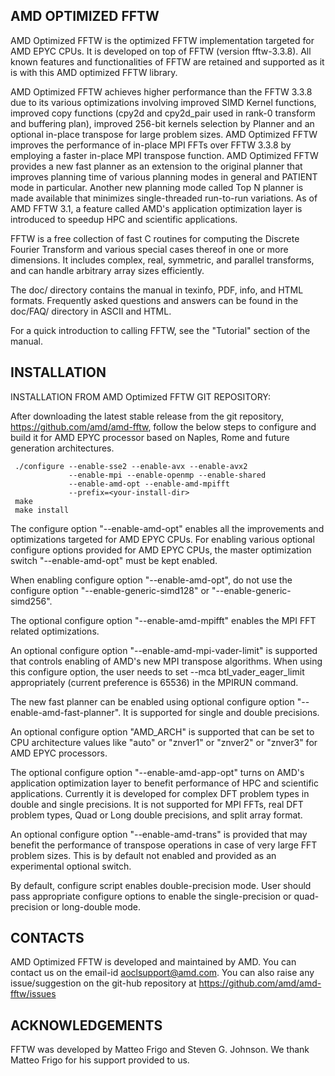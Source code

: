AMD OPTIMIZED FFTW
------------------

AMD Optimized FFTW is the optimized FFTW implementation targeted for 
AMD EPYC CPUs. It is developed on top of FFTW (version fftw-3.3.8).
All known features and functionalities of FFTW are retained and supported
as it is with this AMD optimized FFTW library.

AMD Optimized FFTW achieves higher performance than the FFTW 3.3.8 due to its
various optimizations involving improved SIMD Kernel functions, improved copy
functions (cpy2d and cpy2d_pair used in rank-0 transform and buffering plan),
improved 256-bit kernels selection by Planner and an optional in-place 
transpose for large problem sizes. AMD Optimized FFTW improves the performance
of in-place MPI FFTs over FFTW 3.3.8 by employing a faster in-place MPI
transpose function. AMD Optimized FFTW provides a new fast planner as an
extension to the original planner that improves planning time of various
planning modes in general and PATIENT mode in particular. Another new planning
mode called Top N planner is made available that minimizes single-threaded
run-to-run variations. As of AMD FFTW 3.1, a feature called AMD's application
optimization layer is introduced to speedup HPC and scientific applications.

FFTW is a free collection of fast C routines for computing the
Discrete Fourier Transform and various special cases thereof in one or more
dimensions. It includes complex, real, symmetric, and parallel transforms, 
and can handle arbitrary array sizes efficiently.

The doc/ directory contains the manual in texinfo, PDF, info, and HTML
formats.  Frequently asked questions and answers can be found in the
doc/FAQ/ directory in ASCII and HTML.

For a quick introduction to calling FFTW, see the "Tutorial" section
of the manual.

INSTALLATION
------------

INSTALLATION FROM AMD Optimized FFTW GIT REPOSITORY:

After downloading the latest stable release from the git repository,
https://github.com/amd/amd-fftw, follow the below steps to configure and
build it for AMD EPYC processor based on Naples, Rome and future 
generation architectures.

     ./configure --enable-sse2 --enable-avx --enable-avx2 
                 --enable-mpi --enable-openmp --enable-shared 
                 --enable-amd-opt --enable-amd-mpifft 
                 --prefix=<your-install-dir>
     make
     make install

The configure option "--enable-amd-opt" enables all the improvements and 
optimizations targeted for AMD EPYC CPUs. For enabling various optional
configure options provided for AMD EPYC CPUs, the master optimization switch
"--enable-amd-opt" must be kept enabled.

When enabling configure option "--enable-amd-opt", do not use the 
configure option "--enable-generic-simd128" or "--enable-generic-simd256".

The optional configure option "--enable-amd-mpifft" enables the MPI FFT
related optimizations.

An optional configure option "--enable-amd-mpi-vader-limit" is supported that 
controls enabling of AMD's new MPI transpose algorithms. When using this 
configure option, the user needs to set --mca btl_vader_eager_limit
appropriately (current preference is 65536) in the MPIRUN command.

The new fast planner can be enabled using optional configure option 
"--enable-amd-fast-planner". It is supported for single and double precisions.

An optional configure option "AMD_ARCH" is supported that can be set to CPU 
architecture values like "auto" or "znver1" or "znver2" or "znver3" for AMD 
EPYC processors.

The optional configure option "--enable-amd-app-opt" turns on AMD's application
optimization layer to benefit performance of HPC and scientific applications.
Currently it is developed for complex DFT problem types in double and single
precisions. It is not supported for MPI FFTs, real DFT problem types, Quad or 
Long double precisions, and split array format.

An optional configure option "--enable-amd-trans" is provided that may benefit
the performance of transpose operations in case of very large FFT problem sizes.
This is by default not enabled and provided as an experimental optional switch. 

By default, configure script enables double-precision mode. User should pass
appropriate configure options to enable the single-precision or quad-precision
or long-double mode.

CONTACTS
--------

AMD Optimized FFTW is developed and maintained by AMD.
You can contact us on the email-id aoclsupport@amd.com.
You can also raise any issue/suggestion on the git-hub repository at
https://github.com/amd/amd-fftw/issues

ACKNOWLEDGEMENTS
----------------

FFTW was developed by Matteo Frigo and Steven G. Johnson. We thank Matteo Frigo
for his support provided to us.

